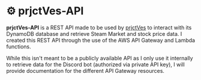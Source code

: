 # :gear: prjctVes-API
**prjctVes-API** is a REST API made to be used by [prjctVes](https://github.com/MaiTra10/prjctVes) to interact with its DynamoDB database and retrieve Steam Market and stock price data. I created this REST API through the use of the AWS API Gateway and Lambda functions.

While this isn't meant to be a publicly available API as I only use it internally to retrieve data for the Discord bot (authorized via private API key), I will provide documentation for the different API Gateway resources.
